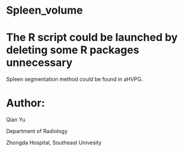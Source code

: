 # Spleen_volume
# The R script could be launched by deleting some R packages unnecessary

Spleen segmentation method could be found in aHVPG.

# Author: 
 Qian Yu
 
 Department of Radiology
 
 Zhongda Hospital, Southeast Univesity
